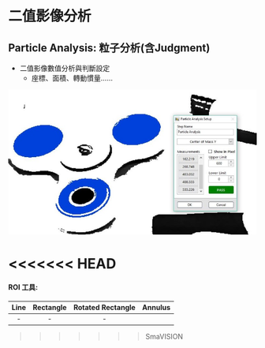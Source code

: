 # 二值影像分析

## Particle Analysis: 粒子分析\(含Judgment\)

* 二值影像數值分析與判斷設定 
  * 座標、面積、轉動慣量……

![](../../../.gitbook/assets/tu-pian-37.jpg)

<<<<<<< HEAD
=======
#### ROI 工具:

|              Line              |         Rectangle         | Rotated Rectangle |        Annulus        |
| :---: | :---: | :---: | :---: |
| - | - | - |  |

 

>>>>>>> SmaVISION
